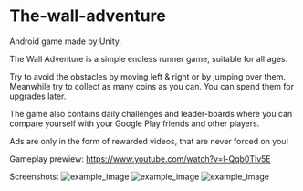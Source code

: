 # The-wall-adventure


Android game made by Unity.

The Wall Adventure is a simple endless runner game, suitable for all ages.

Try to avoid the obstacles by moving left & right or by jumping over them.
Meanwhile try to collect as many coins as you can. You can spend them for upgrades later.

The game also contains daily challenges and leader-boards where you can compare yourself with your Google Play friends and other players.

Ads are only in the form of rewarded videos, that are never forced on you!


Gameplay prewiew:
https://www.youtube.com/watch?v=l-Qqb0Tlv5E

Screenshots:
<img src="https://raw.githubusercontent.com/KrHo129/Unity-Game-Mobile-The_Wall_Adventure/master/Screenshoots-highRes/img5.png" alt="example_image"/>
<img src="https://raw.githubusercontent.com/KrHo129/Unity-Game-Mobile-The_Wall_Adventure/master/Screenshoots-highRes/LoadingBG.png" alt="example_image"/>
<img src="https://raw.githubusercontent.com/KrHo129/Unity-Game-Mobile-The_Wall_Adventure/master/Screenshoots-highRes/Corr1.png" alt="example_image"/>

